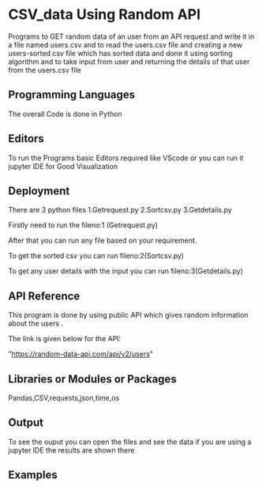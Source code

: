 # CSV_data Using Random API

Programs to GET random data of an user from an API request and write it in a file named 
users.csv and to read the users.csv file and creating a new users-sorted.csv
file which has sorted data and done it using sorting algorithm and to take input from user and returning the
details of that user from the users.csv file 


## Programming Languages
The overall Code is done in Python


## Editors
 To run the Programs basic Editors required like VScode or you
 can run it jupyter IDE for Good Visualization 


## Deployment
There are 3 python files
1.Getrequest.py
2.Sortcsv.py
3.Getdetails.py

Firstly need to run the fileno:1 (Getrequest.py)

After that you can run any file based on your requirement.

To get the sorted csv you can run fileno:2(Sortcsv.py)

To get any user details with the input you can run fileno:3(Getdetails.py)






## API Reference

This program is done by using public API which gives random 
information about the users .

The link is given below for the API:

"https://random-data-api.com/api/v2/users"





## Libraries or Modules or Packages

Pandas,CSV,requests,json,time,os


## Output

To see the ouput you can open the files and see the data
if you are using a jupyter IDE the results are shown there

## Examples
